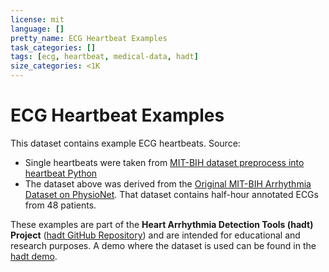 ```yaml
---
license: mit
language: []
pretty_name: ECG Heartbeat Examples
task_categories: []
tags: [ecg, heartbeat, medical-data, hadt]
size_categories: <1K
---
```


# ECG Heartbeat Examples

This dataset contains example ECG heartbeats. Source:
- Single heartbeats were taken from [MIT-BIH dataset preprocess into heartbeat Python](https://www.kaggle.com/datasets/talal92/mit-bih-dataset-preprocess-into-heartbeat-python)
- The dataset above was derived from the [Original MIT-BIH Arrhythmia Dataset on PhysioNet](https://www.physionet.org/content/mitdb/1.0.0/). That dataset contains half-hour annotated ECGs from 48 patients.

These examples are part of the **Heart Arrhythmia Detection Tools (hadt) Project** ([hadt GitHub Repository](https://github.com/fabriciojm/hadt)) and are intended for educational and research purposes.
A demo where the dataset is used can be found in the [hadt demo](https://fabriciojm-hadt-app.hf.space/).